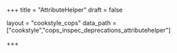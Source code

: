 +++
title = "AttributeHelper"
draft = false

layout = "cookstyle_cops"
data_path = ["cookstyle","cops_inspec_deprecations_attributehelper"]

+++

<!-- The content of this page is automatically generated from the
cops_inspec_deprecations_attributehelper.yml file in github.com/chef/cookstyle/blob/master/docs-chef-io/data/cookstyle/. -->
